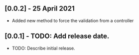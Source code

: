 ## [0.0.2] - 25 April 2021

-   Added new method to force the validation from a controller

## [0.0.1] - TODO: Add release date.

-   TODO: Describe initial release.
